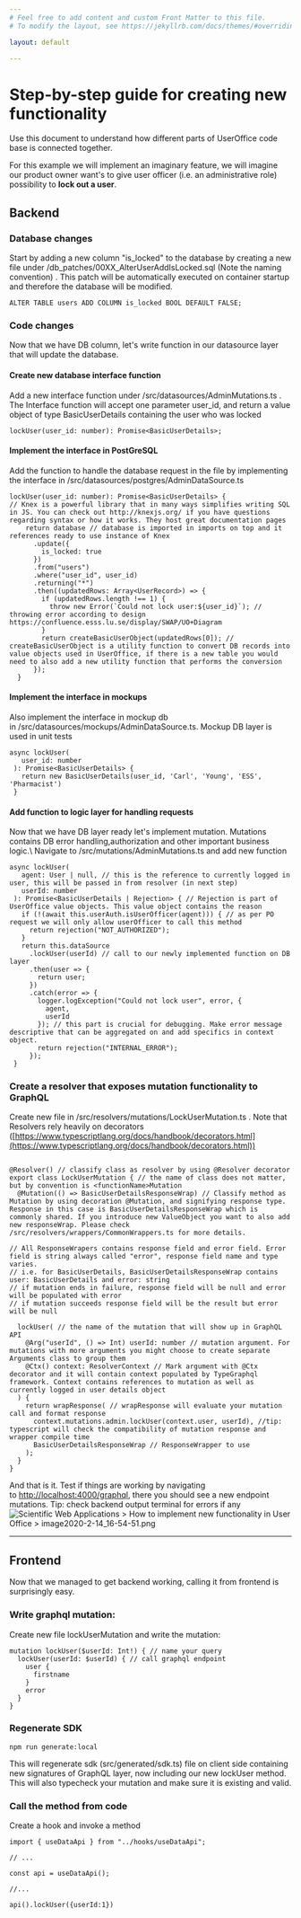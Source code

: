 ```yaml
---
# Feel free to add content and custom Front Matter to this file.
# To modify the layout, see https://jekyllrb.com/docs/themes/#overriding-theme-defaults

layout: default

---
```



# Step-by-step guide for creating new functionality

Use this document to understand how different parts of UserOffice code base is connected together. 

For this example we will implement an imaginary feature, we will
imagine our product owner want's to give user officer (i.e. an
administrative role) possibility to **lock out a user**.

## Backend

### Database changes

Start by adding a new column "is_locked" to the database by creating a new file under /db\_patches/00XX\_AlterUserAddIsLocked.sql (Note the naming convention) . This patch will be automatically executed on container startup and therefore the database will be modified. 

```  
ALTER TABLE users ADD COLUMN is_locked BOOL DEFAULT FALSE; 
```
   
### Code changes

Now that we have DB column, let's write function in our datasource layer that will update the database. 

#### Create new database interface function 

Add a new interface function under /src/datasources/AdminMutations.ts . The Interface function will accept one parameter user\_id, and return a value object of type BasicUserDetails containing the user who was locked

```
lockUser(user_id: number): Promise<BasicUserDetails>;
```

#### Implement the interface in PostGreSQL

Add the function to handle the database request in the file by implementing the interface in /src/datasources/postgres/AdminDataSource.ts

```
lockUser(user_id: number): Promise<BasicUserDetails> {
// Knex is a powerful library that in many ways simplifies writing SQL in JS. You can check out http://knexjs.org/ if you have questions regarding syntax or how it works. They host great documentation pages
    return database // database is imported in imports on top and it references ready to use instance of Knex
      .update({
        is_locked: true
      })
      .from("users")
      .where("user_id", user_id)
      .returning("*")
      .then((updatedRows: Array<UserRecord>) => {
        if (updatedRows.length !== 1) {
          throw new Error(`Could not lock user:${user_id}`); // throwing error according to design https://confluence.esss.lu.se/display/SWAP/UO+Diagram
        }
        return createBasicUserObject(updatedRows[0]); // createBasicUserObject is a utility function to convert DB records into value objects used in UserOffice, if there is a new table you would need to also add a new utility function that performs the conversion
      });
  }
```

#### Implement the interface in mockups

Also implement the interface in mockup db in /src/datasources/mockups/AdminDataSource.ts. Mockup DB layer is used in unit tests

```
async lockUser(
   user_id: number
 ): Promise<BasicUserDetails> {
   return new BasicUserDetails(user_id, 'Carl', 'Young', 'ESS', 'Pharmacist')
 }
 ```

#### Add function to logic layer for handling requests
Now that we have DB layer ready let's implement mutation. Mutations contains DB error handling,authorization and other important business logic.\ Navigate to /src/mutations/AdminMutations.ts and add new function

```
async lockUser(
   agent: User | null, // this is the reference to currently logged in user, this will be passed in from resolver (in next step)
   userId: number
 ): Promise<BasicUserDetails | Rejection> { // Rejection is part of UserOffice value objects. This value object contains the reason
   if (!(await this.userAuth.isUserOfficer(agent))) { // as per PO request we will only allow userOfficer to call this method
     return rejection("NOT_AUTHORIZED");
   }
   return this.dataSource
     .lockUser(userId) // call to our newly implemented function on DB layer
     .then(user => {
       return user;
     })
     .catch(error => {
       logger.logException("Could not lock user", error, {
         agent,
         userId
       }); // this part is crucial for debugging. Make error message descriptive that can be aggregated on and add specifics in context object.
       return rejection("INTERNAL_ERROR");
     });
 }
```

### Create a resolver that exposes mutation functionality to GraphQL
Create new file in /src/resolvers/mutations/LockUserMutation.ts . Note that Resolvers rely heavily on decorators ([https://www.typescriptlang.org/docs/handbook/decorators.html](https://www.typescriptlang.org/docs/handbook/decorators.html))

```

@Resolver() // classify class as resolver by using @Resolver decorator
export class LockUserMutation { // the name of class does not matter, but by convention is <functionName>Mutation
  @Mutation(() => BasicUserDetailsResponseWrap) // Classify method as Mutation by using decoration @Mutation, and signifying response type. Response in this case is BasicUserDetailsResponseWrap which is commonly shared. If you introduce new ValueObject you want to also add new responseWrap. Please check /src/resolvers/wrappers/CommonWrappers.ts for more details.
 
// All ResponseWrapers contains response field and error field. Error field is string always called "error", response field name and type varies.
// i.e. for BasicUserDetails, BasicUserDetailsResponseWrap contains user: BasicUserDetails and error: string
// if mutation ends in failure, response field will be null and error will be populated with error
// if mutation succeeds response field will be the result but error will be null
 
  lockUser( // the name of the mutation that will show up in GraphQL API
    @Arg("userId", () => Int) userId: number // mutation argument. For mutations with more arguments you might choose to create separate Arguments class to group them
    @Ctx() context: ResolverContext // Mark argument with @Ctx decorator and it will contain context populated by TypeGraphql framework. Context contains references to mutation as well as currently logged in user details object
  ) {
    return wrapResponse( // wrapResponse will evaluate your mutation call and format response
      context.mutations.admin.lockUser(context.user, userId), //tip: typescript will check the compatibility of mutation response and wrapper compile time
      BasicUserDetailsResponseWrap // ResponseWrapper to use
    );
  }
}

```

And that is it. Test if things are working by navigating
to <http://localhost:4000/graphql>, there you should see a new endpoint
mutations. Tip: check backend output terminal for errors if any\
![](View%20Source_files/image2020-2-14_16-54-51.png "Scientific Web Applications > How to implement new functionality in User Office > image2020-2-14_16-54-51.png")

-----------------------------

## Frontend

Now that we managed to get backend working, calling it from frontend is
surprisingly easy.

### Write graphql mutation:
Create new file lockUserMutation and write the mutation:
```
mutation lockUser($userId: Int!) { // name your query
  lockUser(userId: $userId) { // call graphql endpoint
    user {
      firstname
    }
    error
  }
}
```
### Regenerate SDK
```
npm run generate:local
```
This will regenerate sdk (src/generated/sdk.ts) file on client side containing new signatures of GraphQL layer, now including our new lockUser method. This will also typecheck your mutation and make sure it is existing and valid.

### Call the method from code
Create a hook and invoke a method

```
import { useDataApi } from "../hooks/useDataApi";
 
// ...
 
const api = useDataApi();
 
//...
 
api().lockUser({userId:1})
```